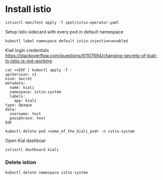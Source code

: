 # Install istio

```shell script
istioctl manifest apply -f spot/istio-operator.yaml
```

Setup istio sidecard with every pod in default namespace
```shell script
kubectl label namespace default istio-injection=enabled

```

Kiali login credentials
https://stackoverflow.com/questions/61107694/changing-secrets-of-kiali-in-istio-is-not-working
```shell script
cat <<EOF | kubectl apply -f -
apiVersion: v1
kind: Secret
metadata:
  name: kiali
  namespace: istio-system
  labels:
    app: kiali
type: Opaque
data:
  username: test
  passphrase: test
EOF

kubectl delete pod <name_of_the_kiali_pod> -n istio-system

```

Open Kial dashboar
```
istioctl dashboard kiali
```

### Delete istion
```
kubectl delete namespace istio-system
```